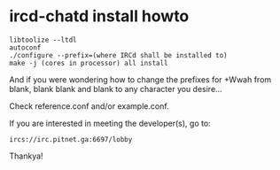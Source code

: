 ircd-chatd install howto
====

    libtoolize --ltdl
    autoconf
    ./configure --prefix=(where IRCd shall be installed to)
    make -j (cores in processor) all install

And if you were wondering how to change the prefixes for +Wwah from
blank, blank blank and blank to any character you desire...

Check reference.conf and/or example.conf.

If you are interested in meeting the developer(s), go to:

    ircs://irc.pitnet.ga:6697/lobby

Thankya!
